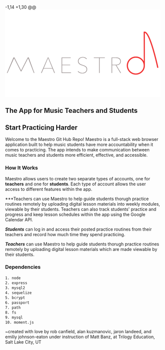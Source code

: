  -1,14 +1,30 @@
![Maestro Logo](public/images/Maestro-logo-emblem.png)

## The App for Music Teachers and Students
## Start Practicing Harder

Welcome to the Maestro Git Hub Repo! Maestro is a full-stack web browser application built to help music students have more accountability when it comes to practicing. The app intends to make communication between music teachers and students more efficient, effective, and accessible.

### How It Works
 
Maestro allows users to create two separate types of accounts, one for **teachers** and one for **students**. Each type of account allows the user access to different features within the app. 

***Teachers can use Maestro to help guide students thorugh practice routines remotely by uploading digital lesson materials into weekly modules, viewable by their students. Teachers can also track students' practice and progress and keep lesson schedules within the app using the Google Calendar API. 
 
***Students*** can log in and access their posted practice routines from their teachers and record how much time they spend practicing. 

***Teachers*** can use Maestro to help guide students thorugh practice routines remotely by uploading digital lesson materials which are made viewable by their students.


### Dependencies

    1. node
    2. express
    3. mysql2
    4. sequelize
    5. bcrypt
    6. passport
    7. path
    8. fs
    9. mysql
    10. moment.js


~created with love by rob canfield, alan kuzmanovic, jaron landeed, and emiliy johnson-eaton under instruction of Matt Banz, at Trilogy Education, Salt Lake City, UT
